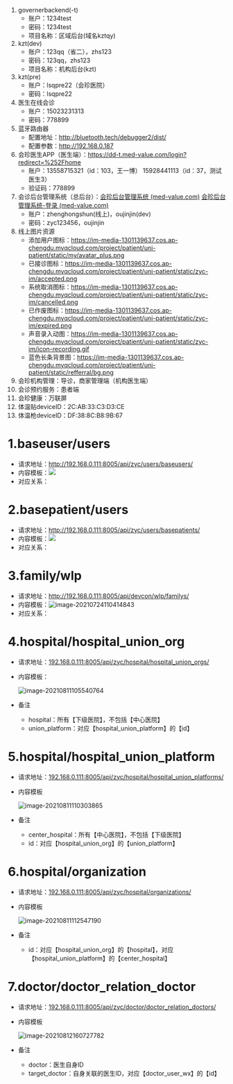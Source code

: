 1. governerbackend(-t)
   - 账户：1234test
   - 密码：1234test
   - 项目名称：区域后台(域名kztqy)
2. kzt(dev)
   - 账户：123qq（省二），zhs123
   - 密码：123qq，zhs123
   - 项目名称：机构后台(kzt)
3. kzt(pre)
   - 账户：lsqpre22（会珍医院）
   - 密码：lsqpre22
4. 医生在线会诊
   - 账户：15023231313
   - 密码：778899
5. 蓝牙路由器
   - 配置地址：http://bluetooth.tech/debugger2/dist/
   - 配置参数：http://192.168.0.187
6. 会珍医生APP（医生端）：https://dd-t.med-value.com/login?redirect=%252Fhome
   - 账户：13558715321（id：103，王一博）	15928441113（id：37，测试医生3）
   - 验证码：778899
7. 会诊后台管理系统（总后台）：[会珍后台管理系统 (med-value.com)](https://console.med-value.com/adminpro/)        [会珍后台管理系统-登录 (med-value.com)](http://console-dev.med-value.com/admindev/login/?next=/admindev/)
   - 账户：zhenghongshun(线上)，oujinjin(dev)
   - 密码：zyc123456，oujinjin
8. 线上图片资源
   - 添加用户图标：https://im-media-1301139637.cos.ap-chengdu.myqcloud.com/project/patient/uni-patient/static/my/avatar_plus.png
   - 已接诊图标：https://im-media-1301139637.cos.ap-chengdu.myqcloud.com/project/patient/uni-patient/static/zyc-im/accepted.png
   - 系统取消图标：https://im-media-1301139637.cos.ap-chengdu.myqcloud.com/project/patient/uni-patient/static/zyc-im/cancelled.png
   - 已作废图标：https://im-media-1301139637.cos.ap-chengdu.myqcloud.com/project/patient/uni-patient/static/zyc-im/expired.png
   - 声音录入动图：https://im-media-1301139637.cos.ap-chengdu.myqcloud.com/project/patient/uni-patient/static/zyc-im/icon-recording.gif
   - 蓝色长条背景图：https://im-media-1301139637.cos.ap-chengdu.myqcloud.com/project/patient/uni-patient/static/refferral/bg.png
9. 会珍机构管理：导诊，商家管理端（机构医生端）
10. 会诊预约服务：患者端
11. 会珍健康：万联屏
12. 体温贴deviceID：2C:AB:33:C3:D3:CE
13. 体温枪deviceID：DF:38:8C:B8:9B:67







# 1.baseuser/users

- 请求地址：http://192.168.0.111:8005/api/zyc/users/baseusers/
- 内容模板：![](C:\Users\zyc\Pictures\baseuser.jpg)
- 对应关系：

# 2.basepatient/users

- 请求地址：http://192.168.0.111:8005/api/zyc/users/basepatients/
- 内容模板：<img src="C:\Users\zyc\Pictures\basepatient.jpg"  />
- 对应关系：

# 3.family/wlp

- 请求地址：http://192.168.0.111:8005/api/devcon/wlp/familys/
- 内容模板：![image-20210724110414843](C:\Users\zyc\AppData\Roaming\Typora\typora-user-images\image-20210724110414843.png)
- 对应关系：

# 4.hospital/hospital_union_org

- 请求地址：[192.168.0.111:8005/api/zyc/hospital/hospital_union_orgs/](http://192.168.0.111:8005/api/zyc/hospital/hospital_union_orgs/)

- 内容模板：

  ![image-20210811105540764](C:\Users\zyc\AppData\Roaming\Typora\typora-user-images\image-20210811105540764.png)

- 备注

  - hospital：所有【下级医院】，不包括【中心医院】
  - union_platform：对应【hospital_union_platform】的【id】

# 5.hospital/hospital_union_platform

- 请求地址：[192.168.0.111:8005/api/zyc/hospital/hospital_union_platforms/](http://192.168.0.111:8005/api/zyc/hospital/hospital_union_platforms/)

- 内容模板

  ![image-20210811110303865](C:\Users\zyc\AppData\Roaming\Typora\typora-user-images\image-20210811110303865.png)

- 备注

  - center_hospital：所有【中心医院】，不包括【下级医院】
  - id：对应【hospital_union_org】的【union_platform】

# 6.hospital/organization

- 请求地址：[192.168.0.111:8005/api/zyc/hospital/organizations/](http://192.168.0.111:8005/api/zyc/hospital/organizations/)

- 内容模板

  ![image-20210811112547190](C:\Users\zyc\AppData\Roaming\Typora\typora-user-images\image-20210811112547190.png)

- 备注

  - id：对应【hospital_union_org】的【hospital】，对应【hospital_union_platform】的【center_hospital】

# 7.doctor/doctor_relation_doctor

- 请求地址：[192.168.0.111:8005/api/zyc/doctor/doctor_relation_doctors/](http://192.168.0.111:8005/api/zyc/doctor/doctor_relation_doctors/)

- 内容模板

  ![image-20210812160727782](C:\Users\zyc\AppData\Roaming\Typora\typora-user-images\image-20210812160727782.png)

- 备注

  - doctor：医生自身ID
  - target_doctor：自身关联的医生ID，对应【doctor_user_wx】的【id】
